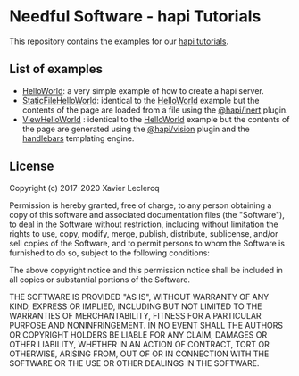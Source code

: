 # Needful Software - hapi Tutorials

This repository contains the examples for our [hapi tutorials](http://www.needfulsoftware.com/hapi/Tutorials).

## List of examples

* [HelloWorld](https://github.com/NeedfulSoftware/hapiTutorials/tree/master/HelloWorld): a very simple example of how
  to create a hapi server.
* [StaticFileHelloWorld](https://github.com/NeedfulSoftware/hapiTutorials/tree/master/StaticFileHelloWorld): identical
  to the [HelloWorld](https://github.com/NeedfulSoftware/hapiTutorials/tree/master/HelloWorld) example but the contents
  of the page are loaded from a file using the [@hapi/inert](https://github.com/hapijs/inert) plugin.
* [ViewHelloWorld](https://github.com/NeedfulSoftware/hapiTutorials/tree/master/ViewHelloWorld) : identical
  to the [HelloWorld](https://github.com/NeedfulSoftware/hapiTutorials/tree/master/HelloWorld) example but the contents
  of the page are generated using the [@hapi/vision](https://github.com/hapijs/vision) plugin and the 
  [handlebars](https://github.com/wycats/handlebars.js) templating engine.

## License

Copyright (c) 2017-2020 Xavier Leclercq

Permission is hereby granted, free of charge, to any person obtaining a
copy of this software and associated documentation files (the "Software"),
to deal in the Software without restriction, including without limitation
the rights to use, copy, modify, merge, publish, distribute, sublicense,
and/or sell copies of the Software, and to permit persons to whom the
Software is furnished to do so, subject to the following conditions:

The above copyright notice and this permission notice shall be included in
all copies or substantial portions of the Software.

THE SOFTWARE IS PROVIDED "AS IS", WITHOUT WARRANTY OF ANY KIND, EXPRESS OR
IMPLIED, INCLUDING BUT NOT LIMITED TO THE WARRANTIES OF MERCHANTABILITY,
FITNESS FOR A PARTICULAR PURPOSE AND NONINFRINGEMENT. IN NO EVENT SHALL
THE AUTHORS OR COPYRIGHT HOLDERS BE LIABLE FOR ANY CLAIM, DAMAGES OR OTHER
LIABILITY, WHETHER IN AN ACTION OF CONTRACT, TORT OR OTHERWISE, ARISING
FROM, OUT OF OR IN CONNECTION WITH THE SOFTWARE OR THE USE OR OTHER DEALINGS
IN THE SOFTWARE.
